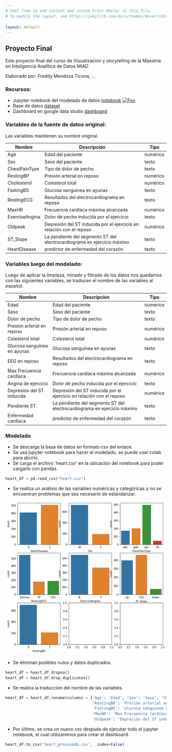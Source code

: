 ```yaml
---
# Feel free to add content and custom Front Matter to this file.
# To modify the layout, see https://jekyllrb.com/docs/themes/#overriding-theme-defaults

layout: default
---
```



## Proyecto Final
Este proyecto final del curso de  Visualización y storytelling de la Maestría en Inteligencia Analítica de Datos MIAD

Elaborado por: Freddy Mendoza Ticona, ...


### Recursos:
* Jupyter notebook del modelado de datos [notebook](https://github.com/freddy120/heartfailure_vys/blob/main/Proyecto_Final_VyS.ipynb) [![Foo](https://colab.research.google.com/assets/colab-badge.svg)](https://colab.research.google.com/github/freddy120/heartfailure_vys/blob/main/Proyecto_Final_VyS.ipynb)
* Base de datos [dataset](https://www.kaggle.com/fedesoriano/heart-failure-prediction)
* Dashboard en google data studio [dashboard](https://datastudio.google.com/reporting/c5b2c862-0ce9-4b05-9fe3-7027ceb9c09b)


### Variables de la fuente de datos original:

Las variables mantienen su nombre original.

| Nombre         | Descripción                                                              | Tipo      |
| -------------- |--------------------------------------------------------------------------|-----------|
| Age            | Edad del paciente                                                        | numérico  |
| Sex            | Sexo del paciente                                                        | texto     |
| ChestPainType  | Tipo de dolor de pecho                                                   | texto     |
| RestingBP      | Presión arterial en reposo                                               | numérico  |
| Cholesterol    | Colesterol total                                                         | numérico  |
| FastingBS      | Glucosa sanguínea en ayunas                                              | texto |
| RestingECG     | Resultados del electrocardiograma en reposo                              | texto |
| MaxHR          | Frecuencia cardíaca máxima alcanzada                                     | numérico  |
| ExerciseAngina | Dolor de pecho inducida por el ejercicio                                 | texto |
| Oldpeak        | Depresión del ST inducida por el ejercicio en relación con el reposo     | numérico  |
| ST\_Slope      | La pendiente del segmento ST del electrocardiograma en ejercicio máximo  | texto |
| HeartDisease      | predictor de enfermedad del corazón                                      | texto |


### Variables luego del modelado:

Luego de aplicar la limpieza, minado y filtrado de los datos nos quedamos con las siguientes variables, se traducen el nombre de las variables al español.

| Nombre         | Descripción                                                              | Tipo      |
| -------------- |--------------------------------------------------------------------------|-----------|
| Edad            | Edad del paciente                                                        | numérico  |
| Sexo            | Sexo del paciente                                                        | texto     |
| Dolor de pecho  | Tipo de dolor de pecho                                                   | texto     |
| Presión arterial en reposo      | Presión arterial en reposo                                               | numérico  |
| Colesterol total    | Colesterol total                                                         | numérico  |
| Glucosa sanguínea en ayunas      | Glucosa sanguínea en ayunas                                              | texto |
| EEG en reposo     | Resultados del electrocardiograma en reposo                              | texto |
| Max Frecuencia cardíaca          | Frecuencia cardíaca máxima alcanzada                                     | numérico  |
| Angina de ejercicio | Dolor de pecho inducida por el ejercicio                                 | texto |
| Depresión del ST inducida        | Depresión del ST inducida por el ejercicio en relación con el reposo     | numérico  |
| Pendiente ST     | La pendiente del segmento ST del electrocardiograma en ejercicio máximo  | texto |
| Enfermedad cardíaca      | predictor de enfermedad del corazón                                      | texto |


### Modelado

* Se descarga la basa de datos en formato csv del enlace.
* Se usa jupyter notebook para hacer el modelado, se puede usar colab para abrirlo.
* Se carga el archivo 'heart.csv’ en la ubicación del notebook para poder cargarlo con pandas.

```python
heart_df = pd.read_csv("heart.csv")
```

* Se realiza un análisis de las variables numéricas y categóricas y no se encuentran problemas que sea necesario de estandarizar.

![img.png](img.png)

* Se eliminan posibles nulos y datos duplicados.

```python
heart_df = heart_df.dropna()
heart_df = heart_df.drop_duplicates()
```


* Se realiza la traducción del nombre de las variables.

```python
heart_df = heart_df.rename(columns = {'Age': 'Edad', 'Sex': 'Sexo', 'ChestPainType': 'Dolor de pecho', 
                                      'RestingBP': 'Presión arterial en reposo', 'Cholesterol': 'Colesterol total', 
                                      'FastingBS': 'Glucosa sanguínea en ayunas', 'RestingECG': 'EEG en reposo', 
                                      'MaxHR': 'Max Frecuencia cardíaca', 'ExerciseAngina': 'Angina de ejercicio', 
                                      'Oldpeak': 'Depresión del ST inducida', 'ST_Slope': 'Pendiente ST', 'HeartDisease': 'Enfermedad cardíaca'}, inplace = False)
```

* Por último, se crea un nuevo csv después de ejecutar todo el jupyter notebook, el cual utilizaremos para crear el dashboard.

```python
heart_df.to_csv('heart_procesado.csv',  index=False)
```
